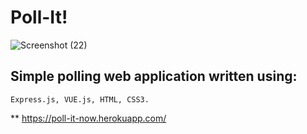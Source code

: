 # Poll-It!

![Screenshot (22)](https://user-images.githubusercontent.com/31744894/84463288-7c2cb800-ac2e-11ea-8b1b-208c3f0a1640.png)

## Simple polling web application written using:
    Express.js, VUE.js, HTML, CSS3.

 ** https://poll-it-now.herokuapp.com/
